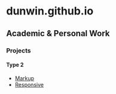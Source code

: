 # dunwin.github.io
## Academic & Personal Work

### Projects

#### Type 2
 - [Markup](https://dunwin.github.io/type-2/markup)
 - [Responsive](https://dunwin.github.io/type-2/responsive)
